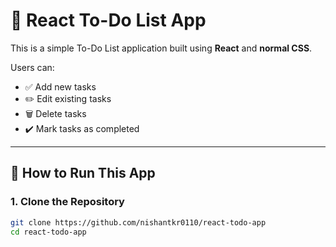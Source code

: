 # 📝 React To-Do List App

This is a simple To-Do List application built using **React** and **normal CSS**.

Users can:
- ✅ Add new tasks
- ✏️ Edit existing tasks
- 🗑️ Delete tasks
- ✔️ Mark tasks as completed

---

## 🚀 How to Run This App

### 1. Clone the Repository

```bash
git clone https://github.com/nishantkr0110/react-todo-app
cd react-todo-app
